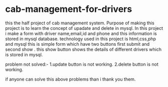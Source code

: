 # cab-management-for-drivers
this the half project of cab management system.
Purpose of making this project is to learn the concept of upadate and delete in mysql.
In this project i make a form with driver name,email,id and phone and this information is stored in mysql database.
technology used in this project is html,css,php and mysql 
this is simple form which have two buttons first submit and second show . this show button shows the details of different drivers which is stored in mysql.

problem not solved:-
1.update button is not working.
2.delete button is not working.

if anyone can solve this above problems than i thank you them.
